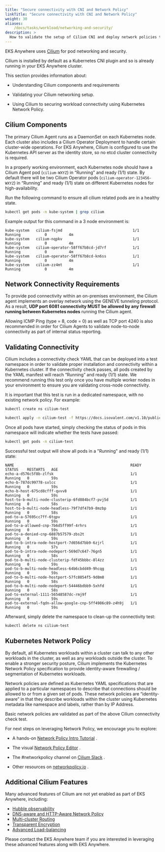 ```yaml
---
title: "Secure connectivity with CNI and Network Policy"
linkTitle: "Secure connectivity with CNI and Network Policy"
weight: 30
aliases:
    /docs/tasks/workload/networking-and-security/
description: >
  How to validate the setup of Cilium CNI and deploy network policies to secure workload connectivity.
---
```


<!-- overview -->

EKS Anywhere uses [Cilium](https://cilium.io) for pod networking and security.

<!-- body -->

Cilium is installed by default as a Kubernetes CNI plugin and so is already running in your EKS Anywhere cluster.

This section provides information about:

* Understanding Cilium components and requirements

* Validating your Cilium networking setup.

* Using Cilium to securing workload connectivity using Kubernetes Network Policy.


## Cilium Components

The primary Cilium Agent runs as a DaemonSet on each Kubernetes node.  Each cluster also includes a Cilium Operator Deployment to handle certain cluster-wide operations.  For EKS Anywhere, Cilium is configured to use the Kubernetes API server as the identity store, so no etcd cluster connectivity is required.

In a properly working environment, each Kubernetes node should have a Cilium Agent pod (`cilium-WXYZ`) in “Running” and ready (1/1) state.
By default there will be two
Cilium Operator pods (`cilium-operator-123456-WXYZ`) in “Running” and ready (1/1) state on different Kubernetes nodes for high-availability.

Run the following command to ensure all cilium related pods are in a healthy state.

```bash
kubectl get pods -n kube-system | grep cilium
```

Example output for this command in a 3 node environment is:

```
kube-system   cilium-fsjmd                                1/1     Running           0          4m
kube-system   cilium-nqpkv                                1/1     Running           0          4m
kube-system   cilium-operator-58ff67b8cd-jd7rf            1/1     Running           0          4m
kube-system   cilium-operator-58ff67b8cd-kn6ss            1/1     Running           0          4m
kube-system   cilium-zz4mt                                1/1     Running           0          4m
```

## Network Connectivity Requirements

To provide pod connectivity within an on-premises environment, the Cilium agent implements an overlay network using the GENEVE tunneling protocol.   As a result,
**UDP port 6081 connectivity MUST be allowed by any firewall running between Kubernetes nodes** running the Cilium agent.

Allowing ICMP Ping (type = 8, code = 0) as well as TCP port 4240 is also recommended in order for Cilium Agents to validate node-to-node connectivity as
part of internal status reporting.

## Validating Connectivity

Cilium includes a connectivity check YAML that can be deployed into a test namespace in order to validate proper installation and connectivity within a Kubernetes cluster.   If the connectivity check passes, all pods created by the YAML manifest will reach “Running” and ready (1/1) state.    We recommend running this test only once you have multiple worker nodes in your environment to ensure you are validating cross-node connectivity.

It is important that this test is run in a dedicated namespace, with no existing network policy.   For example:

```bash
kubectl create ns cilium-test
```

```bash
kubectl apply -n cilium-test -f https://docs.isovalent.com/v1.10/public/connectivity-check-eksa.yaml
```

Once all pods have started, simply checking the status of pods in this namespace will indicate whether the tests have passed:

```bash
kubectl get pods -n cilium-test
```

Successful test output will show all pods in a "Running" and ready (1/1) state:

```
NAME                                                     READY   STATUS    RESTARTS   AGE
echo-a-d576c5f8b-zlfsk                                   1/1     Running   0          59s
echo-b-787dc99778-sxlcc                                  1/1     Running   0          59s
echo-b-host-675cd8cfff-qvvv8                             1/1     Running   0          59s
host-to-b-multi-node-clusterip-6fd884bcf7-pvj5d          1/1     Running   0          58s
host-to-b-multi-node-headless-79f7df47b9-8mzbp           1/1     Running   0          58s
pod-to-a-57695cc7ff-6tqpv                                1/1     Running   0          59s
pod-to-a-allowed-cnp-7b6d5ff99f-4rhrs                    1/1     Running   0          59s
pod-to-a-denied-cnp-6887b57579-zbs2t                     1/1     Running   0          59s
pod-to-b-intra-node-hostport-7d656d7bb9-6zjrl            1/1     Running   0          57s
pod-to-b-intra-node-nodeport-569d7c647-76gn5             1/1     Running   0          58s
pod-to-b-multi-node-clusterip-fdf45bbbc-8l4zz            1/1     Running   0          59s
pod-to-b-multi-node-headless-64b6cbdd49-9hcqg            1/1     Running   0          59s
pod-to-b-multi-node-hostport-57fc8854f5-9d8m8            1/1     Running   0          58s
pod-to-b-multi-node-nodeport-54446bdbb9-5xhfd            1/1     Running   0          58s
pod-to-external-1111-56548587dc-rmj9f                    1/1     Running   0          59s
pod-to-external-fqdn-allow-google-cnp-5ff4986c89-z4h9j   1/1     Running   0          59s
```

Afterward, simply delete the namespace to clean-up the connectivity test:

```bash
kubectl delete ns cilium-test
```

## Kubernetes Network Policy

By default, all Kubernetes workloads within a cluster can talk to any other workloads in the cluster, as well as any workloads outside the cluster.  To enable a stronger security posture, Cilium implements the Kubernetes Network Policy specification to provide identity-aware firewalling / segmentation of Kubernetes workloads.

Network policies are defined as Kubernetes YAML specifications that are applied to a particular namespaces to describe that connections should be allowed to or from a given set of pods.  These network policies are “identity-aware” in that they describe workloads within the cluster using Kubernetes metadata like namespace and labels, rather than by IP Address.

Basic network policies are validated as part of the above Cilium connectivity check test.

For next steps on leveraging Network Policy, we encourage you to explore:

* A hands-on [Network Policy Intro Tutorial](https://github.com/networkpolicy/tutorial) .

* The visual [Network Policy Editor](https://editor.cilium.io) .

* The #networkpolicy channel on [Cilium Slack](https://cilium.io/slack) .

* Other resources on [networkpolicy.io](https://networkpolicy.io) .


## Additional Cilium Features

Many advanced features of Cilium are not yet enabled as part of EKS Anywhere, including:  

* [Hubble observability](https://docs.isovalent.com/operations-guide/features/network-visibility/index.html)
* [DNS-aware and HTTP-Aware Network Policy](https://docs.isovalent.com/quick-start/policy_lifecycle.html)
* [Multi-cluster Routing](https://docs.isovalent.com/operations-guide/features/cluster-mesh/index.html)
* [Transparent Encryption](https://docs.cilium.io/en/v1.13/security/network/encryption/)
* [Advanced Load-balancing](https://docs.isovalent.com/operations-guide/features/cilium-standalone-gateway.html)

Please contact the EKS Anywhere team if you are interested in leveraging these advanced features along with EKS Anywhere.
